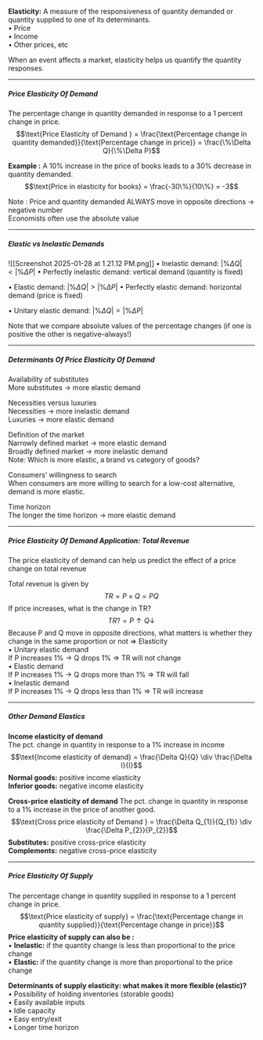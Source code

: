 **Elasticity:**
	A measure of the responsiveness of quantity demanded or quantity supplied to one of its determinants.  
		• Price  
		• Income  
		• Other prices, etc

When an event affects a market, elasticity helps us quantify the quantity responses.


---
##### Price Elasticity Of Demand

The percentage change in quantity demanded in response to a 1 percent change in price.
$$\text{Price Elasticity of Demand } = \frac{\text{Percentage change in quantity demanded}}{\text{Percentage change in price}} = \frac{\%\Delta Q}{\%\Delta P}$$


**Example :** 
A 10% increase in the price of books leads to a 30% decrease in quantity demanded.
$$\text{Price in elasticity for books} = \frac{-30\%}{10\%} = -3$$

Note : 
	Price and quantity demanded ALWAYS move in opposite directions → negative number  
	Economists often use the absolute value


---
##### Elastic vs Inelastic Demands

![[Screenshot 2025-01-28 at 1.21.12 PM.png]]
• Inelastic demand: $|\%\Delta Q| < |\%\Delta P|$
	• Perfectly inelastic demand: vertical demand (quantity is fixed)  

• Elastic demand: $|\%\Delta Q| > |\%\Delta P|$
	• Perfectly elastic demand: horizontal demand (price is fixed)  

• Unitary elastic demand: $|\%\Delta Q| = |\%\Delta P|$

Note that we compare absolute values of the percentage changes (if one is  
positive the other is negative–always!)


---
##### Determinants Of Price Elasticity Of Demand

Availability of substitutes  
	More substitutes → more elastic demand  
	
Necessities versus luxuries  
	Necessities → more inelastic demand  
	Luxuries → more elastic demand  

Definition of the market  
	Narrowly defined market → more elastic demand  
	Broadly defined market → more inelastic demand  
	Note: Which is more elastic, a brand vs category of goods?  

Consumers’ willingness to search  
	When consumers are more willing to search for a low-cost alternative, demand is more elastic.
 
Time horizon  
	The longer the time horizon → more elastic demand


---
##### Price Elasticity Of Demand Application: Total Revenue

The price elasticity of demand can help us predict the effect of a price change on total revenue  

Total revenue is given by  $$TR = P \times Q = PQ$$
If price increases, what is the change in TR?  $$TR? = P ↑ Q ↓$$
	Because P and Q move in opposite directions, what matters is whether they change in the same proportion or not ⇒ Elasticity  
		• Unitary elastic demand  
			If P increases 1% → Q drops 1% ⇒ TR will not change  
		• Elastic demand  
			If P increases 1% → Q drops more than 1% ⇒ TR will fall  
		• Inelastic demand  
			If P increases 1% → Q drops less than 1% ⇒ TR will increase


---
##### Other Demand Elastics

**Income elasticity of demand**  
	The pct. change in quantity in response to a 1% increase in income $$\text{Income elasticity of demand} = \frac{\Delta Q}{Q} \div \frac{\Delta I}{I}$$
	**Normal goods:** positive income elasticity  
	**Inferior goods:** negative income elasticity


**Cross-price elasticity of demand**
The pct. change in quantity in response to a 1% increase in the price of another good. $$\text{Cross price elasticity of Demand } = \frac{\Delta Q_{1}}{Q_{1}} \div \frac{\Delta P_{2}}{P_{2}}$$
	**Substitutes:** positive cross-price elasticity  
	**Complements:** negative cross-price elasticity



---
##### Price Elasticity Of Supply

The percentage change in quantity supplied in response to a 1 percent change in price. $$\text{Price elasticity of supply} = \frac{\text{Percentage change in quantity supplied}}{\text{Percentage change in price}}$$
**Price elasticity of supply can also be :**  
	• **Inelastic:** if the quantity change is less than proportional to the price change  
	• **Elastic:** if the quantity change is more than proportional to the price change  

**Determinants of supply elasticity: what makes it more flexible (elastic)?**  
	• Possibility of holding inventories (storable goods)  
	• Easily available inputs  
	• Idle capacity  
	• Easy entry/exit  
	• Longer time horizon

